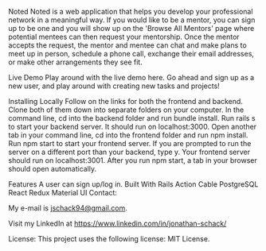 Noted
Noted is a web application that helps you develop your professional network in a meaningful way. If you would like to be a mentor, you can sign up to be one and you will show up on the 'Browse All Mentors' page where potential mentees can then request your mentorship. Once the mentor accepts the request, the mentor and mentee can chat and make plans to meet up in person, schedule a phone call, exchange their email addresses, or make other arrangements they see fit.

Live Demo
Play around with the live demo here. Go ahead and sign up as a new user, and play around with creating new tasks and projects!

Installing Locally
Follow on the links for both the frontend and backend.
Clone both of them down into separate folders on your computer.
In the command line, cd into the backend folder and run bundle install.
Run rails s to start your backend server. It should run on localhost:3000.
Open another tab in your command line, cd into the frontend folder and run npm install.
Run npm start to start your frontend server. If you are prompted to run the server on a different port than your backend, type y. Your frontend server should run on localhost:3001.
After you run npm start, a tab in your browser should open automatically.

Features
A user can sign up/log in.
Built With
Rails
Action Cable
PostgreSQL
React
Redux
Material UI
Contact:

My e-mail is jschack94@gmail.com.

Visit my LinkedIn at https://www.linkedin.com/in/jonathan-schack/

License: This project uses the following license: MIT License.
